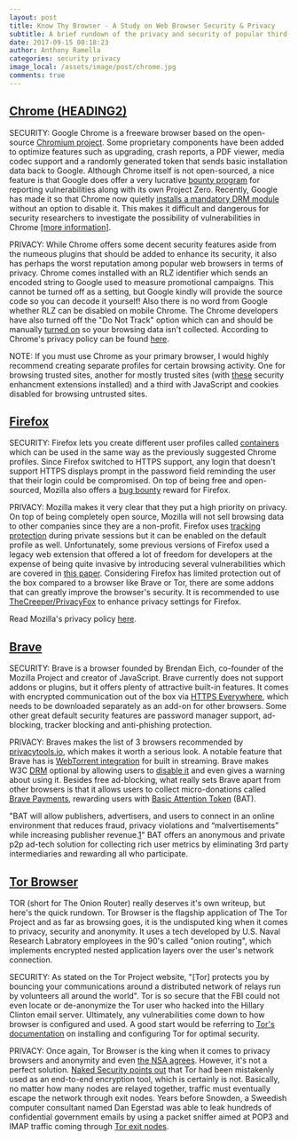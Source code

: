 ```yaml
---
layout: post
title: Know Thy Browser - A Study on Web Browser Security & Privacy
subtitle: A brief rundown of the privacy and security of popular third-party browsers
date: 2017-09-15 00:18:23
author: Anthony Ramella
categories: security privacy
image_local: /assets/image/post/chrome.jpg
comments: true
---
```


## [Chrome (HEADING2)](https://www.google.com/chrome/index.html)
SECURITY: Google Chrome is a freeware browser based on the open-source [Chromium project](http://www.chromium.org/Home). Some proprietary components have been added to optimize features such as upgrading, crash reports, a PDF viewer, media codec support and a randomly generated token that sends basic installation data back to Google. Although Chrome itself is not open-sourced, a nice feature is that Google does offer a very lucrative [bounty program](https://www.google.com/about/appsecurity/chrome-rewards/) for reporting vulnerabilities along with its own Project Zero. Recently, Google has made it so that Chrome now quietly [installs a mandatory DRM module](https://boingboing.net/2017/01/30/google-quietly-makes-optiona.html) without an option to disable it. This makes it difficult and dangerous for security researchers to investigate the possibility of vulnerabilities in Chrome [[more information]](https://bugs.chromium.org/p/chromium/issues/detail?id=686430). 

PRIVACY: While Chrome offers some decent security features aside from the numeous plugins that should be added to enhance its security, it also has perhaps the worst reputation among popular web browsers in terms of privacy. Chrome comes installed with an RLZ identifier which sends an encoded string to Google used to measure promotional campaigns. This cannot be turned off as a setting, but Google kindly will provide the source code so you can decode it yourself! Also there is no word from Google whether RLZ can be disabled on mobile Chrome. The Chrome developers have also turned off the "Do Not Track" option which can and should be manually [turned on](https://support.google.com/chrome/answer/2790761) so your browsing data isn't collected. According to Chrome's privacy policy can be found [here](https://www.google.com/chrome/browser/privacy/index.html).

NOTE: If you must use Chrome as your primary browser, I would highly recommend creating separate profiles for certain browsing activity. One for browsing trusted sites, another for mostly trusted sites (with [these](https://www.superantispyware.com/blog/2017/05/10/our-top-5-google-chrome-extension-picks-for-better-web-security/) security enhancment extensions installed) and a third with JavaScript and cookies disabled for browsing untrusted sites.


## [Firefox](https://www.mozilla.org/en-US/firefox/new/)
SECURITY: Firefox lets you create different user profiles called [containers](https://testpilot.firefox.com/experiments/containers) which can be used in the same way as the previously suggested Chrome profiles. Since Firefox switched to HTTPS support, any login that doesn't support HTTPS displays prompt in the password field reminding the user that their login could be compromised. On top of being free and open-sourced, Mozilla also offers a [bug bounty](https://www.mozilla.org/en-US/security/bug-bounty/) reward for Firefox. 

PRIVACY: Mozilla makes it very clear that they put a high priority on privacy. On top of being completely open source, Mozilla will not sell browsing data to other companies since they are a non-profit. Firefox uses [tracking protection](https://developer.mozilla.org/en-US/Firefox/Privacy/Tracking_Protection) during private sessions but it can be enabled on the default profile as well. Unfortunately, some previous versions of Firefox used a legacy web extension that offered a lot of freedom for developers at the expense of being quite invasive by introducing several vulnerabilities which are covered in [this paper](https://www.exploit-db.com/docs/24541.pdf). Considering Firefox has limited protection out of the box compared to a browser like Brave or Tor, there are some addons that can greatly improve the browser's security. It is recommended to use [TheCreeper/PrivacyFox](https://github.com/TheCreeper/PrivacyFox) to enhance privacy settings for Firefox.

Read Mozilla's privacy policy [here](https://www.mozilla.org/en-US/privacy/firefox/).


## [Brave](https://www.brave.com/download/)
SECURITY: Brave is a browser founded by Brendan Eich, co-founder of the Mozilla Project and creator of JavaScript. Brave currently does not support addons or plugins, but it offers plenty of attractive built-in features. It comes with encrypted communication out of the box via [HTTPS Everywhere](https://www.eff.org/https-everywhere), which needs to be downloaded separately as an add-on for other browsers. Some other great default security features are password manager support, ad-blocking, tracker blocking and anti-phishing protection.

PRIVACY: Braves makes the list of 3 browsers recommended by [privacytools.io](https://www.privacytools.io/#browser), which makes it worth a serious look. A notable feature that Brave has is [WebTorrent integration](https://torrentfreak.com/brave-a-privacy-focused-browser-with-built-in-torrent-streaming-170219/) for built in streaming. Brave makes W3C [DRM](https://en.wikipedia.org/wiki/Digital_rights_management) optional by allowing users to [disable it](https://news.ycombinator.com/item?id=13519006) and even gives a warning about using it. Besides free ad-blocking, what really sets Brave apart from other browsers is that it allows users to collect micro-donations called [Brave Payments](https://brave.com/faq/#brave-payments), rewarding users with [Basic Attention Token](https://basicattentiontoken.org/) (BAT).

"BAT will allow publishers, advertisers, and users to connect in an online environment that reduces fraud, privacy violations and “malvertisements” while increasing publisher revenue.[1](https://www.cryptocoinsnews.com/brave-announces-blockchain-digital-advertising-platform-with-ethereum-based-token-rewards-for-users/)" BAT offers an anonymous and private p2p ad-tech solution for collecting rich user metrics by eliminating 3rd party intermediaries and rewarding all who participate.


## [Tor Browser](https://www.torproject.org/projects/torbrowser.html)
TOR (short for The Onion Router) really deserves it's own writeup, but here's the quick rundown. Tor Browser is the flagship application of The Tor Project and as far as browsing goes, it is the undisputed king when it comes to privacy, security and anonymity. It uses a tech developed by U.S. Naval Research Labratory employees in the 90's called "onion routing", which implements encrypted nested application layers over the user's network connection.

SECURITY: As stated on the Tor Project website, "[Tor] protects you by bouncing your communications around a distributed network of relays run by volunteers all around the world". Tor is so secure that the FBI could not even locate or de-anonymize the Tor user who hacked into the Hillary Clinton email server. Ultimately, any vulnerabilities come down to how browser is configured and used. A good start would be referring to [Tor's documentation](https://www.torproject.org/docs/documentation.html.en) on installing and configuring Tor for optimal security.

PRIVACY: Once again, Tor Browser is the king when it comes to privacy browsers and anonymity and even [the NSA agrees](https://www.theguardian.com/world/2013/oct/04/nsa-gchq-attack-tor-network-encryption). However, it's not a perfect solution. [Naked Security points out](https://nakedsecurity.sophos.com/2015/06/25/can-you-trust-tors-exit-nodes/) that Tor had been mistakenly used as an end-to-end encryption tool, which is certainly is not. Basically, no matter how many nodes are relayed together, traffic must eventually escape the network through exit nodes. Years before Snowden, a Sweedish computer consultant named Dan Egerstad was able to leak hundreds of confidential government emails by using a packet sniffer aimed at POP3 and IMAP traffic coming through [Tor exit nodes](http://www.zdnet.com/article/sensitive-government-e-mails-leak-through-tor-exit-nodes/).
